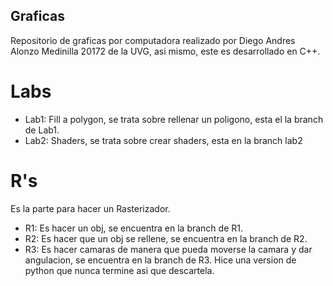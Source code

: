 ## Graficas
Repositorio de graficas por computadora realizado por Diego Andres Alonzo Medinilla 20172 de la UVG, asi mismo, este es desarrollado en C++.
# Labs
* Lab1: Fill a polygon, se trata sobre rellenar un poligono, esta el la branch de Lab1.
* Lab2: Shaders, se trata sobre crear shaders, esta en la branch lab2
# R's
Es la parte para hacer un Rasterizador.
* R1: Es hacer un obj, se encuentra en la branch de R1.
* R2: Es hacer que un obj se rellene, se encuentra en la branch de R2.
* R3: Es hacer camaras de manera que pueda moverse la camara y dar angulacion, se encuentra en la branch de R3. Hice una version de python que nunca termine asi que descartela.